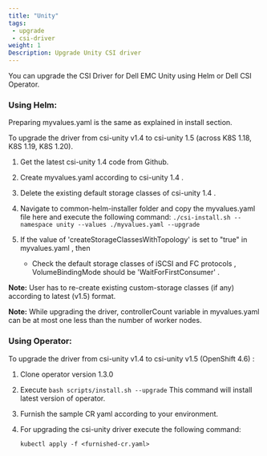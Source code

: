 ```yaml
---
title: "Unity"
tags:
 - upgrade
 - csi-driver
weight: 1
Description: Upgrade Unity CSI driver
---
```


You can upgrade the CSI Driver for Dell EMC Unity using Helm or Dell CSI Operator.
### Using Helm:

Preparing myvalues.yaml is the same as explained in install section.

To upgrade the driver from csi-unity v1.4 to csi-unity 1.5 (across K8S 1.18, K8S 1.19, K8S 1.20).

1. Get the latest csi-unity 1.4 code from Github.
2. Create myvalues.yaml according to csi-unity 1.4 .
3. Delete the existing default storage classes of csi-unity 1.4 .
4. Navigate to common-helm-installer folder and copy the myvalues.yaml file here and execute the following command:
   `./csi-install.sh --namespace unity --values ./myvalues.yaml --upgrade`
6. If the value of 'createStorageClassesWithTopology' is set to "true" in myvalues.yaml , then 

   - Check the default storage classes of iSCSI and FC protocols , VolumeBindingMode should be 'WaitForFirstConsumer' .

**Note:** User has to re-create existing custom-storage classes (if any) according to latest (v1.5) format.

**Note:** While upgrading the driver, controllerCount variable in myvalues.yaml can be at most one less than the number of worker nodes.


### Using Operator:
   To upgrade the driver from csi-unity v1.4 to csi-unity v1.5 (OpenShift 4.6) :   

1. Clone operator version 1.3.0

2. Execute `bash scripts/install.sh --upgrade`
This command will install latest version of operator.

3. Furnish the sample CR yaml according to your environment. 

4. For upgrading the csi-unity driver execute the following command:

   `kubectl apply -f <furnished-cr.yaml>`
